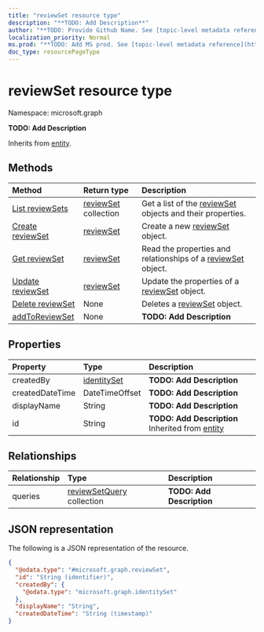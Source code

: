 ```yaml
---
title: "reviewSet resource type"
description: "**TODO: Add Description**"
author: "**TODO: Provide Github Name. See [topic-level metadata reference](https://msgo.azurewebsites.net/add/document/guidelines/metadata.html#topic-level-metadata)**"
localization_priority: Normal
ms.prod: "**TODO: Add MS prod. See [topic-level metadata reference](https://msgo.azurewebsites.net/add/document/guidelines/metadata.html#topic-level-metadata)**"
doc_type: resourcePageType
---
```


# reviewSet resource type

Namespace: microsoft.graph

**TODO: Add Description**


Inherits from [entity](../resources/entity.md).

## Methods
|Method|Return type|Description|
|:---|:---|:---|
|[List reviewSets](../api/reviewset-list.md)|[reviewSet](../resources/reviewset.md) collection|Get a list of the [reviewSet](../resources/reviewset.md) objects and their properties.|
|[Create reviewSet](../api/reviewset-create.md)|[reviewSet](../resources/reviewset.md)|Create a new [reviewSet](../resources/reviewset.md) object.|
|[Get reviewSet](../api/reviewset-get.md)|[reviewSet](../resources/reviewset.md)|Read the properties and relationships of a [reviewSet](../resources/reviewset.md) object.|
|[Update reviewSet](../api/reviewset-update.md)|[reviewSet](../resources/reviewset.md)|Update the properties of a [reviewSet](../resources/reviewset.md) object.|
|[Delete reviewSet](../api/reviewset-delete.md)|None|Deletes a [reviewSet](../resources/reviewset.md) object.|
|[addToReviewSet](../api/reviewset-addtoreviewset.md)|None|**TODO: Add Description**|

## Properties
|Property|Type|Description|
|:---|:---|:---|
|createdBy|[identitySet](../resources/identityset.md)|**TODO: Add Description**|
|createdDateTime|DateTimeOffset|**TODO: Add Description**|
|displayName|String|**TODO: Add Description**|
|id|String|**TODO: Add Description** Inherited from [entity](../resources/entity.md)|

## Relationships
|Relationship|Type|Description|
|:---|:---|:---|
|queries|[reviewSetQuery](../resources/reviewsetquery.md) collection|**TODO: Add Description**|

## JSON representation
The following is a JSON representation of the resource.
<!-- {
  "blockType": "resource",
  "keyProperty": "id",
  "@odata.type": "microsoft.graph.reviewSet",
  "baseType": "microsoft.graph.entity",
  "openType": false
}
-->
``` json
{
  "@odata.type": "#microsoft.graph.reviewSet",
  "id": "String (identifier)",
  "createdBy": {
    "@odata.type": "microsoft.graph.identitySet"
  },
  "displayName": "String",
  "createdDateTime": "String (timestamp)"
}
```


